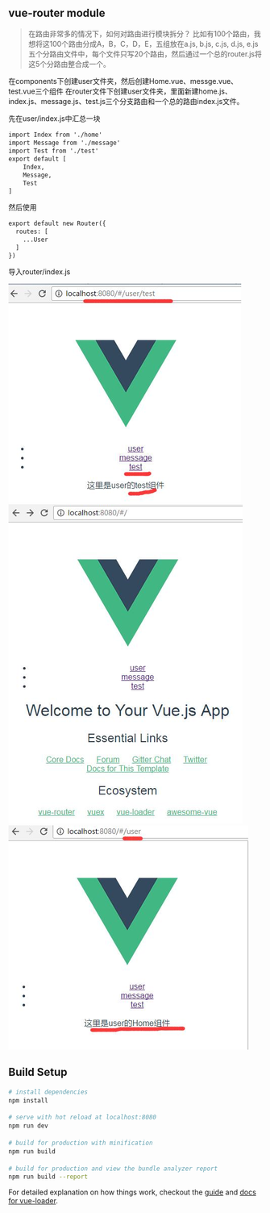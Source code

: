 ## vue-router module
> 在路由非常多的情况下，如何对路由进行模块拆分？
> 比如有100个路由，我想将这100个路由分成A，B，C，D，E，五组放在a.js, b.js, c.js, d.js, e.js五个分路由文件中，每个文件只写20个路由，然后通过一个总的router.js将这5个分路由整合成一个。

在components下创建user文件夹，然后创建Home.vue、messge.vue、test.vue三个组件
在router文件下创建user文件夹，里面新建home.js、index.js、message.js、test.js三个分支路由和一个总的路由index.js文件。

先在user/index.js中汇总一块
```
import Index from './home'
import Message from './message'
import Test from './test'
export default [
    Index,
    Message,
    Test
]
```

然后使用
```
export default new Router({
  routes: [
    ...User
  ]
})
```
导入router/index.js

![](https://github.com/shenshuai89/vue2/blob/master/moduleVueRouter/static/20170424111424.jpg)
![](https://github.com/shenshuai89/vue2/blob/master/moduleVueRouter/static/201704241115091111111.jpg)
![](https://github.com/shenshuai89/vue2/blob/master/moduleVueRouter/static/2017042411145522222222.jpg)

## Build Setup

``` bash
# install dependencies
npm install

# serve with hot reload at localhost:8080
npm run dev

# build for production with minification
npm run build

# build for production and view the bundle analyzer report
npm run build --report
```

For detailed explanation on how things work, checkout the [guide](http://vuejs-templates.github.io/webpack/) and [docs for vue-loader](http://vuejs.github.io/vue-loader).
